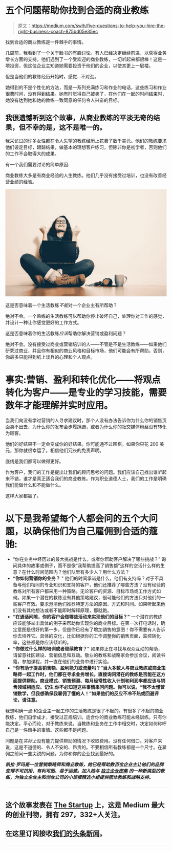 # 五个问题帮助你找到合适的商业教练

> 原文：<https://medium.com/swlh/five-questions-to-help-you-hire-the-right-business-coach-875bd05e35ec>

找到合适的商业教练是一件棘手的事情。

几周前，我看到了一个关于脸书的有趣讨论。有人已经决定继续前进，以获得业务增长方面的支持。他们遇到了一个受欢迎的商业教练，一切听起来都很棒！这是一项投资，但这位企业主知道她需要投资于他们的企业，以使其更上一层楼。

但是当他们的教练经历开始时，感觉…不对劲。

她得到的不是个性化的方法，而是一系列充满练习和作业的电话，这些练习和作业很费时间，没有得到结果。她有时觉得自己被卖了，在他们在一起的时间结束时，她没有达到她和她的教练一致同意的任何令人兴奋的目标。

## 我很遗憾听到这个故事，从商业教练的平淡无奇的结果，但不幸的是，这不是唯一的。

我采访过的许多女性都在令人失望的教练经历上花费了数千美元。他们的教练要求他们设定目标，跟踪结果，做基本的理想客户练习，但除非你是初学者，否则他们的工作不会取得大的成果。

有一个我们需要讨论的简单原因:

商业教练大多是有商业经验的人生教练。他们几乎没有接受过培训，也没有改善经营业绩的经验。

![](img/237bfd933f141e1ed7bf3e6aa127f71e.png)

这是否意味着一个生活教练*不能*对一个企业主有所帮助？

绝对不会。一个熟练的生活教练可以帮助你停止破坏自己，处理你对工作的感觉，并设计一种让你感觉更好的工作方式。

这是否意味着你的生活教练*应该*帮助你解决营销或盈利问题？

绝对不会。没有接受过商业或营销培训的人——不管是不是生活教练——如果他们研究过商业，并且你有相似的商业风格和目标市场，他们可能会有所帮助。否则，你最多只能得到纸上谈兵的心理和个人观点。

# 事实:营销、盈利和转化优化——将观点转化为客户——是专业的学习技能，需要数年才能理解并实时应用。

当我们向没有学过营销的人寻求建议时，那个人没有办法告诉你为什么你的销售页面卖不出去，为什么你的发布会步履蹒跚，或者为什么你的社交媒体粉丝没有转化为顾客。

他们的好结果不一定会变成你的好结果。你可能通不过围棋。如果你只花 200 美元，那你就很幸运了。相信他们冗长的免责声明。

底线是我们都可以做得更好。

作为客户，我们的工作是提出让我们的顾问思考的问题。我们应该自己找出谁听起来不错，谁才是真正适合我们的商业教练。作为职业道德人士，我们的工作是明确我们能做什么和不能做什么。

这样大家都赢了。

# 以下是我希望每个人都会问的五个大问题，以确保他们为自己雇佣到合适的蔻驰:

*   “你在业务中经历过的最大挑战是什么，或者你帮助客户解决了哪些挑战？”
    询问具体的故事或例子，而不是像“我帮助提高了销售额”这样的空话什么样的生意？在什么时间范围内？他们队里有多少人？用什么方法？
*   **“你如何营销你的业务？** "
    他们的时间承诺是什么，他们有支持吗？对于不具备与他们相同的专业知识和支持的客户，他们还推荐了哪些方法？没有经验的教练对所有客户都采用一种策略。无论客户的资源、目标市场或工作方式如何。如果一个潜在的教练没有其他策略建议，很可能他们的方法只对他们的一些客户有效。要求澄清他们推荐特定方法的原因、方式和时间。如果听起来他们没有其他想法或者不能即时解释原理，那就跑。
*   **“在通话间隙，你的客户会做哪些活动来实现他们的目标？”**
    一个潜在的教练应该能够举出具体的例子来帮助你实现你的商业目标。在第一次打电话时，确定意图是很好的第一步，但是你已经有了增加销售的意图！你不需要有人告诉你去培养它。具体的变化，比如根据你的工作调整你的销售页面，监控转化率，这些都是你应该倾听的。
*   **“你做过什么样的培训或者继续教育？”** 如果你正在寻找与观众互动的帮助，请留意社区建设、营销信息和互动。敬业的教练和战略家会参加会议，阅读书籍，参加课程，并一直在他们的业务中进行实验。
*   **“你有助于提高销售额、盈利能力或流量吗？”当大多数人与商业教练或商业策略师一起工作时，他们都在寻求业务增长。直接询问潜在的教练是否能在这方面提供帮助。商业模式、销售预测、每月经常性收入计划和利润率都应该与销售领域相适应。记住:你不必知道这些事情来问问题。你可以说，“我不太懂营销数学，但我想确保我雇佣了懂的人！”如果他们的反应不冷不热或回避评论，请注意。**

我想明确一点:和企业主一起工作的生活教练是很了不起的。有很多了不起的商业教练，他们自学成才，接受过正规培训。适合你的商业教练可能未经训练。只有你能决定。平心而论，对于教练来说，当教练和业务在工作中相交时，决定如何称呼自己是一件棘手的事情。这些都不是问题。

问题是在*实际上*没有能力提供帮助的情况下收取费用。没有任何借口。对客户来说，这是不道德的、令人不安的、昂贵的。不要相信所有教练都是一个尺寸。在雇佣之前问一些尖锐的问题，为你和你的企业找到最好的。

***凯拉·罗玛是一位营销策略师和商业教练，她已经帮助数百位企业主让他们的品牌变得不可抗拒、有利可图、易于运营。加入她与*** [***独立企业密集***](http://www.kylaroma.com/consulting) ***的一种新类型的教练，为独立企业主和创业公司的小规模精选小组提供团体教练和战略支持。***

![](img/731acf26f5d44fdc58d99a6388fe935d.png)

## 这个故事发表在 [The Startup](https://medium.com/swlh) 上，这是 Medium 最大的创业刊物，拥有 297，332+人关注。

## 在这里订阅接收[我们的头条新闻](http://growthsupply.com/the-startup-newsletter/)。

![](img/731acf26f5d44fdc58d99a6388fe935d.png)